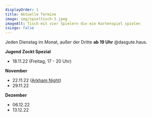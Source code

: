 ```yaml
---
displayOrder: 1
title: Aktuelle Termine
image: img/spieltisch-3.jpeg
imageAlt: Tisch mit vier Spielern die ein Kartenspiel spielen
isLogo: false
---
```

Jeden Dienstag im Monat, außer der Dritte **ab 19 Uhr** @dasgute.haus.

**Jugend Zockt Spezial**

* 18.11.22 (Freitag, 17 - 20 Uhr)

**November**

* 22.11.22 ([Arkham Night](https://asmodee.de/news/arkham-nights-2022))
* 29.11.22

**Dezember**

* 06.12.22
* 13.12.22